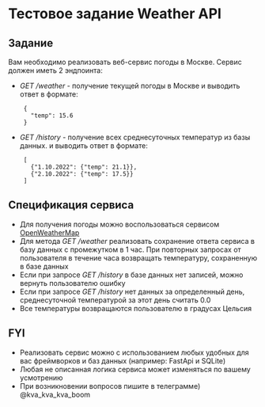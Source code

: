 # Тестовое задание Weather API

## Задание
Вам необходимо реализовать веб-сервис погоды в Москве. Сервис должен иметь 2 эндпоинта:
- *GET /weather* - получение текущей погоды в Москве и выводить ответ в формате:
   ```
    {
      "temp": 15.6
    }
   ```

- *GET /history* - получение всех среднесуточных температур из базы данных.
и выводить ответ в формате:
   ```
    [
      {"1.10.2022": {"temp": 21.1}},
      {"2.10.2022": {"temp": 17.5}}
    ]
   ```

## Спецификация сервиса
- Для получения погоды можно воспользоваться сервисом [OpenWeatherMap](https://openweathermap.org/api/one-call-3)
- Для метода *GET /weather* реализовать сохранение ответа сервиса в базу данных с промежутком в 1 час. При повторных запросах от пользователя в течение часа возвращать температуру, сохраненную в базе данных
- Если при запросе *GET /history* в базе данных нет записей, можно вернуть пользователю ошибку
- Если при запросе *GET /history* нет данных за определенный день, среднесуточной температурой за этот день считать 0.0
- Все температуры возвращаются пользователю в градусах Цельсия

## FYI
- Реализовать сервис можно с использованием любых удобных для вас фреймворков и баз данных (например: FastApi и SQLite)
- Любая не описанная логика сервиса может изменяться по вашему усмотрению
- При возникновении вопросов пишите в телеграмме) @kva_kva_kva_boom

